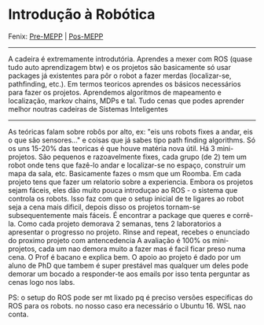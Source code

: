 # Introdução à Robótica

Fenix: [Pre-MEPP](https://fenix.tecnico.ulisboa.pt/cursos/meic-a/disciplina-curricular/1127428915200129) | [Pos-MEPP](https://fenix.tecnico.ulisboa.pt/cursos/meic-a/disciplina-curricular/1971853845332809)

---
A cadeira é extremamente introdutória. Aprendes a mexer com ROS (quase tudo auto aprendizagem btw) e os projetos são basicamente só usar packages já existentes para pôr o robot a fazer merdas (localizar-se, pathfinding, etc.). Em termos teoricos aprendes os básicos necessários para fazer os projetos. Aprendemos algoritmos de mapeamento e localização, markov chains, MDPs e tal. Tudo cenas que podes aprender melhor noutras cadeiras de Sistemas Inteligentes

---
As teóricas falam sobre robôs por alto, ex: "eis uns robots fixes a andar, eis o que são sensores..." e coisas que já sabes tipo path finding algorithms. Só os uns 15-20% das teoricas é que houve matéria nova útil.
Há 3 mini-projetos. São pequenos e razoavelmente fixes, cada grupo (de 2) tem um robot onde tens que fazê-lo andar e localizar-se no espaço, construir um mapa da sala, etc. Basicamente fazes o msm que um Roomba.  Em cada projeto tens que fazer um relatorio sobre a experiencia. Embora os projetos sejam fáceis, eles dão muito pouca introduçao ao ROS - o sistema que controla os robots. Isso faz com que o setup inicial de te ligares ao robot seja a cena mais dificil, depois disso os projetos tornam-se subsequentemente mais fáceis. É encontrar a package que queres e corrê-la.
Como cada projeto demorava 2 semanas, tens 2 laboratorios a apresentar o progresso no projeto. Rinse and repeat, recebes o enunciado do proximo projeto com antencedencia
A avaliação é 100% os mini-projetos, cada um nao demora muito a fazer mas é facil ficar preso numa cena.
O Prof é bacano e explica bem. O apoio ao projeto é dado por um aluno de PhD que tambem é super prestável mas qualquer um deles pode demorar um bocado a responder-te aos emails por isso tenta perguntar as cenas logo nos labs.

PS: o setup do ROS pode ser mt lixado pq é preciso versões especificas do ROS para os robots. no nosso caso era necessário o Ubuntu 16. WSL nao conta.
